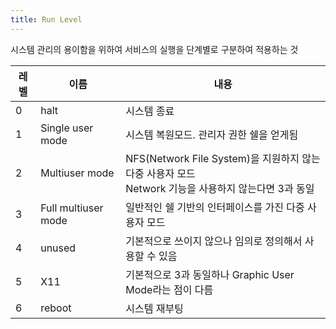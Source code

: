 ```yaml
---
title: Run Level
---
```


시스템 관리의 용이함을 위하여 서비스의 실행을 단계별로 구분하여 적용하는 것

|레벨|이름|내용|
|---|---|---|
|0|halt|시스템 종료|
|1|Single user mode|시스템 복원모드. 관리자 권한 쉘을 얻게됨|
|2|Multiuser mode|NFS(Network File System)을 지원하지 않는 다중 사용자 모드<br>Network 기능을 사용하지 않는다면 3과 동일|
|3|Full multiuser mode|일반적인 쉘 기반의 인터페이스를 가진 다중 사용자 모드|
|4|unused|기본적으로 쓰이지 않으나 임의로 정의해서 사용할 수 있음|
|5|X11|기본적으로 3과 동일하나 Graphic User Mode라는 점이 다름|
|6|reboot|시스템 재부팅|
